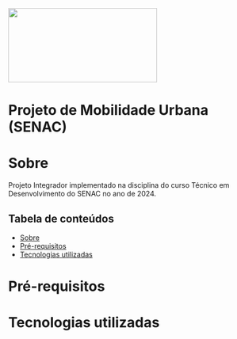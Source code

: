 <img src="https://useargo.com/wp-content/uploads/2019/10/Mobilidade-urbana-desafios-de-locomover-nos-principais-centros-urbanos.jpg" height="150" width="300" />

# Projeto de Mobilidade Urbana (SENAC)

Sobre
========

Projeto Integrador implementado na disciplina do curso Técnico em Desenvolvimento do SENAC no ano de 2024.

Tabela de conteúdos
--------------------

* [Sobre](#sobre)
* [Pré-requisitos](#pré-requisitos)
* [Tecnologias utilizadas](#tecnologias-utilizadas)

Pré-requisitos
=================


Tecnologias utilizadas
===================

